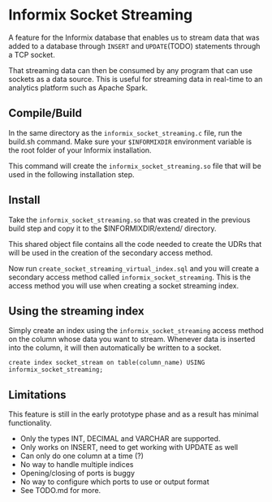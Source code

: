 # Informix Socket Streaming

A feature for the Informix database that enables us to stream data that was added to a database through ```INSERT``` 
and ```UPDATE```(TODO) statements through a TCP socket.

That streaming data can then be consumed by any program that can use sockets as a data source. This is useful for 
streaming data in real-time to an analytics platform such as Apache Spark.

## Compile/Build

In the same directory as the ```informix_socket_streaming.c``` file, run the build.sh command. Make sure your 
```$INFORMIXDIR``` environment variable is the root folder of your Informix installation.

This command will create the ```informix_socket_streaming.so``` file that will be used in the following installation
 step.

## Install

Take the ```informix_socket_streaming.so``` that was created in the previous build step and copy it to the $INFORMIXDIR/extend/
directory.

This shared object file contains all the code needed to create the UDRs that will be used in the creation of the 
secondary access method.

Now run ```create_socket_streaming_virtual_index.sql``` and you will create a secondary access method called
```informix_socket_streaming```. This is the access method you will use when creating a socket streaming index.

## Using the streaming index

Simply create an index using the ```informix_socket_streaming``` access method on the column whose data you want to 
stream. Whenever data is inserted into the column, it will then automatically be written to a socket.

```create index socket_stream on table(column_name) USING informix_socket_streaming;```

## Limitations

This feature is still in the early prototype phase and as a result has minimal functionality.

- Only the types INT, DECIMAL and VARCHAR are supported.
- Only works on INSERT, need to get working with UPDATE as well
- Can only do one column at a time (?)
- No way to handle multiple indices
- Opening/closing of ports is buggy
- No way to configure which ports to use or output format
- See TODO.md for more.




